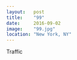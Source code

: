 ```yaml
---
layout:   post
title:    "99"
date:     2016-09-02
image:    "99.jpg"
location: "New York, NY"
---
```


Traffic
